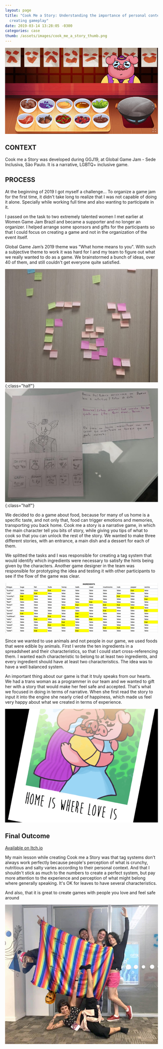 ```yaml
---
layout: page
title: "Cook Me a Story: Understanding the importance of personal context when
  creating gameplay"
date: 2019-03-14 13:28:05 -0300
categories: case
thumb: /assets/images/cook_me_a_story_thumb.png
---
```


![](/assets/images/post_cook_1.png)

## CONTEXT

Cook me a Story was developed during GGJ19, at Global Game Jam - Sede Inclusiva, São Paulo. It is a narrative, LGBTQ+ inclusive game.

## PROCESS

At the beginning of 2019 I got myself a challenge... To organize a game jam for the first time, it didn't take long to realize that I was not capable of doing it alone. Specially while working full time and also wanting to participate in it.

I passed on the task to two extremely talented women I met earlier at Women Game Jam Brazil and became a supporter and no longer an organizer. I helped arrange some sponsors and gifts for the participants so that I could focus on creating a game and not in the organization of the event itself.

Global Game Jam’s 2019 theme was "What home means to you". With such a subjective theme to work it was hard for I and my team to figure out what we really wanted to do as a game. We brainstormed a bunch of ideas, over 40 of them, and still couldn't get everyone quite satisfied.

![](/assets/images/post_cook_2.jpg){:class="half"}
![](/assets/images/post_cook_3.jpg){:class="half"}

We decided to do a game about food, because for many of us home is a specific taste, and not only that, food can trigger emotions and memories, transporting you back home. Cook me a story is a narrative game, in which the main character tell you bits of story, while giving you tips of what to cook so that you can unlock the rest of the story. We wanted to make three different stories, with an entrance, a main dish and a dessert for each of them.

We splitted the tasks and I was responsible for creating a tag system that would identify which ingredients were necessary to satisfy the hints being given by the characters. Another game designer in the team was responsible for prototyping the idea and testing it with other participants to see if the flow of the game was clear.

![](/assets/images/post_cook_4.png)

Since we wanted to use animals and not people in our game, we used foods that were edible by animals. First I wrote the ten ingredients in a spreadsheet and their characteristics, so that I could start cross-referencing them. I wanted each characteristic to belong to at least two ingredients, and every ingredient should have at least two characteristics. The idea was to have a well balanced system.

An important thing about our game is that it truly speaks from our hearts. We had a trans woman as a programmer in our team and we wanted to gift her with a story that would make her feel safe and accepted. That's what we focused in doing in terms of narrative. When she first read the story to input it into the engine she nearly cried of happiness, which made us feel very happy about what we created in terms of experience.

![](/assets/images/post_cook_5.png)

## Final Outcome

[Available on Itch.io](https://rapyo.itch.io/cook-me-a-story)

My main lesson while creating Cook me a Story was that tag systems don't always work perfectly because people's perception of what is crunchy, nutritious and salty varies according to their personal context. And that I shouldn't stick as much to the numbers to create a perfect system, but pay more attention to the experience and perception of what might belong where generally speaking. It's OK for leaves to have several characteristics.

And also, that it is great to create games with people you love and feel safe around

![](/assets/images/post_cook_6.jpg)
